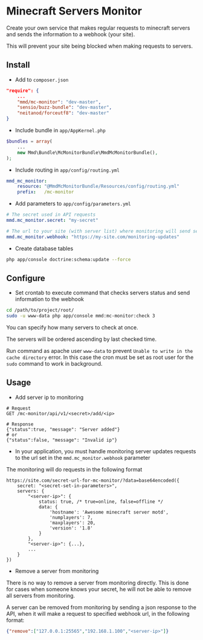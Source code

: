 # Minecraft Servers Monitor

Create your own service that makes regular requests to minecraft servers and sends the information to a webhook (your site).

This will prevent your site being blocked when making requests to servers.

## Install

* Add to `composer.json`

```json
"require": {
    ...
    "mmd/mc-monitor": "dev-master",
    "sensio/buzz-bundle": "dev-master",
    "neitanod/forceutf8": "dev-master"
}
```

* Include bundle in `app/AppKernel.php`

```php
$bundles = array(
    ...
    new Mmd\Bundle\McMonitorBundle\MmdMcMonitorBundle(),
);
```

* Include routing in `app/config/routing.yml`

```yml
mmd_mc_monitor:
    resource: "@MmdMcMonitorBundle/Resources/config/routing.yml"
    prefix:   /mc-monitor
```

* Add parameters to `app/config/parameters.yml`

```yml
# The secret used in API requests
mmd.mc_monitor.secret: "my-secret"

# The url to your site (with server list) where monitoring will send servers status updates
mmd.mc_monitor.webhook: "https://my-site.com/monitoring-updates"
```

* Create database tables

```sh
php app/console doctrine:schema:update --force
```

## Configure

* Set crontab to execute command that checks servers status and send information to the webhook

```sh
cd /path/to/project/root/
sudo -u www-data php app/console mmd:mc-monitor:check 3
```

You can specify how many servers to check at once.

The servers will be ordered ascending by last checked time.

Run command as apache user `www-data` to prevent `Unable to write in the cache directory` error.
In this case the cron must be set as root user for the `sudo` command to work in background.

## Usage

* Add server ip to monitoring

```text
# Request
GET /mc-monitor/api/v1/<secret>/add/<ip>
```

```text
# Response
{"status":true, "message": "Server added"}
# or
{"status":false, "message": "Invalid ip"}
```

* In your application, you must handle monitoring server updates requests to the url set in the `mmd.mc_monitor.webhook` parameter

The monitoring will do requests in the following format

```text
https://site.com/secret-url-for-mc-monitor/?data=base64encoded({
    secret: "<secret-set-in-parameters>",
    servers: {
        "<server-ip>": {
            status: true, /* true=online, false=offline */
            data: {
                'hostname': 'Awesome minecraft server motd',
                'numplayers': 7,
                'maxplayers': 20,
                'version': '1.8'
            }
        },
        "<server-ip>": {...},
        ...
    }
})
```

* Remove a server from monitoring

There is no way to remove a server from monitoring directly.
This is done for cases when someone knows your secret,
he will not be able to remove all servers from monitoring.

A server can be removed from monitoring by sending a json response to the API,
when it will make a request to specified webhook url, in the following format:

```json
{"remove":["127.0.0.1:25565","192.168.1.100","<server-ip>"]}
```
